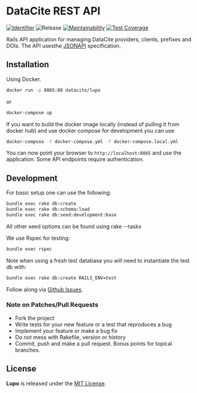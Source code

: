 # DataCite REST API

[![Identifier](https://img.shields.io/badge/doi-10.5438%2F8gb0--v673-fca709.svg)](https://doi.org/10.5438/8gb0-v673)
![Release](https://github.com/datacite/lupo/workflows/Release/badge.svg)
[![Maintainability](https://api.codeclimate.com/v1/badges/dddd95f9f6f354b7af93/maintainability)](https://codeclimate.com/github/datacite/lupo/maintainability) [![Test Coverage](https://api.codeclimate.com/v1/badges/dddd95f9f6f354b7af93/test_coverage)](https://codeclimate.com/github/datacite/lupo/test_coverage)

Rails API application for managing DataCite providers, clients, prefixes and DOIs. The API usesthe [JSONAPI](http://jsonapi.org/) specification.

## Installation

Using Docker.

```bash
docker run -p 8065:80 datacite/lupo
```

or

```bash
docker-compose up
```

If you want to build the docker image locally (instead of pulling it from docker hub)
 and use docker compose for development you can use
```bash
docker-compose -f docker-compose.yml -f docker-compose.local.yml
```

You can now point your browser to `http://localhost:8065` and use the application. Some API endpoints require authentication.

## Development

For basic setup one can use the following:

```bash
bundle exec rake db:create
bundle exec rake db:schema:load
bundle exec rake db:seed:development:base
```

All other seed options can be found using rake --tasks

We use Rspec for testing:

```bash
bundle exec rspec
```

Note when using a fresh test database you will need to instantiate the test db with:

```bash
bundle exec rake db:create RAILS_ENV=test
```

Follow along via [Github Issues](https://github.com/datacite/lupo/issues).

### Note on Patches/Pull Requests

- Fork the project
- Write tests for your new feature or a test that reproduces a bug
- Implement your feature or make a bug fix
- Do not mess with Rakefile, version or history
- Commit, push and make a pull request. Bonus points for topical branches.

## License

**Lupo** is released under the [MIT License](https://github.com/datacite/lupo/blob/master/LICENSE).
